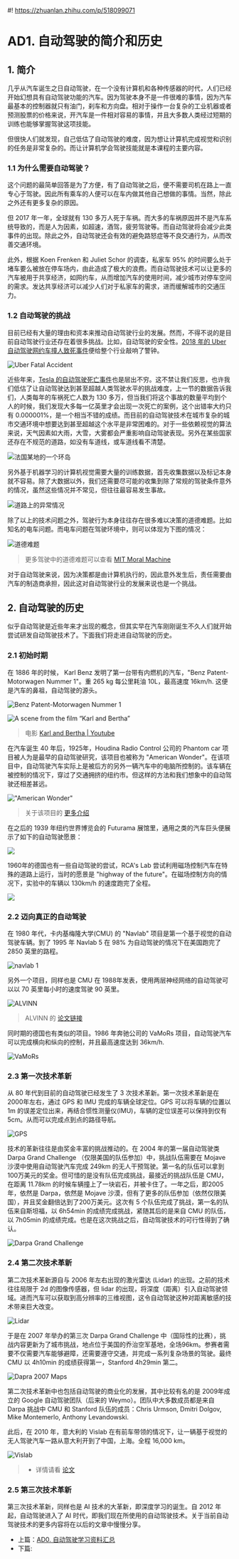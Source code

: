 #! https://zhuanlan.zhihu.com/p/518099071
# AD1. 自动驾驶的简介和历史

## 1. 简介

几乎从汽车诞生之日自动驾驶，在一个没有计算机和各种传感器的时代，人们已经开始幻想具有自动驾驶功能的汽车。因为驾驶本身不是一件很难的事情，因为汽车最基本的控制器就只有油门，刹车和方向盘。相对于操作一台复杂的工业机器或者预测股票的价格来说，开汽车是一件相对容易的事情，并且大多数人类经过短期的训练也能够掌握驾驶这项技能。

但很快人们就发现，自己低估了自动驾驶的难度，因为想让计算机完成视觉和识别的任务是非常复杂的。而让计算机学会驾驶技能就是本课程的主要内容。

### 1.1 为什么需要自动驾驶？

这个问题的最简单回答是为了方便，有了自动驾驶之后，便不需要司机在路上一直专心于驾驶。因此所有乘车的人便可以在车内做其他自己想做的事情。当然，除此之外还有更多复杂的原因。

但 2017 年一年，全球就有 130 多万人死于车祸。而大多的车祸原因并不是汽车系统导致的，而是人为因素，如超速，酒驾，疲劳驾驶等。而自动驾驶将会减少此类事件的出现。除此之外，自动驾驶还会有效的避免路怒症等不良交通行为，从而改善交通环境。

此外，根据 Koen Frenken 和 Juliet Schor 的调查，私家车 95% 的时间要么处于堵车要么被放在停车场内，由此造成了极大的浪费。而自动驾驶技术可以让更多的汽车被用于共享经济，如网约车，从而增加汽车的使用时间，减少城市对停车空间的需求。发达共享经济可以减少人们对于私家车的需求，进而缓解城市的交通压力。

### 1.2 自动驾驶的挑战

目前已经有大量的理由和资本来推动自动驾驶行业的发展。然而，不得不说的是目前自动驾驶行业还存在着很多挑战。比如，自动驾驶的安全性。[2018 年的 Uber自动驾驶网约车撞人致死事件](https://internetofbusiness.com/uber-safety-driver-watching-video-before-fatal-crash-say-police/)便给整个行业敲响了警钟。

![Uber Fatal Accident](./pics/uber_fatal.jpg)

近些年来，[Tesla 的自动驾驶死亡事件](https://www.vox.com/recode/2020/2/26/21154502/tesla-autopilot-fatal-crashes)也是层出不穷。这不禁让我们反思，也许我们低估了让自动驾驶达到甚至超越人类驾驶水平的挑战难度，上一节的数据告诉我们，人类每年的车祸死亡人数为 130 多万，但当我们将这个事故的数量平均到个人的时候，我们发现大多每一亿英里才会出现一次死亡的案例，这个出错率大约只有 0.000001%，是一个相当不错的成绩。而目前的自动驾驶技术在城市复杂的城市交通环境中想要达到甚至超越这个水平是非常困难的。对于一些依赖视觉的算法来说，天气因素如大雨，大雪，大雾都会严重影响自动驾驶表现。另外在某些国家还存在不规范的道路，如没有车道线，或车道线看不清楚。

![法国某地的一个环岛](./pics/maxresdefault.jpg)

另外基于机器学习的计算机视觉需要大量的训练数据，首先收集数据以及标记本身就不容易。除了大数据以外，我们还需要尽可能的收集到除了常规的驾驶条件意外的情况，虽然这些情况并不常见，但往往最容易发生事故。

![道路上的异常情况](./pics/rare.jpg)

除了以上的技术问题之外，驾驶行为本身往往存在很多难以决策的道德难题。比如知名的电车问题。而电车问题在驾驶环境中，则可以体现为下图的情况：

![道德难题](./pics/moral.png)

> 更多驾驶中的道德难题可以查看 [MIT Moral Machine](https://www.moralmachine.net/hl/zh)

对于自动驾驶来说，因为决策都是由计算机执行的，因此意外发生后，责任需要由汽车的制造商承担，因此这对自动驾驶行业的发展来说也是一个挑战。

## 2. 自动驾驶的历史

似乎自动驾驶是近些年来才出现的概念，但其实早在汽车刚刚诞生不久人们就开始尝试研发自动驾驶技术了。下面我们将走进自动驾驶的历史。

### 2.1 初始时期

在 1886 年的时候， Karl Benz 发明了第一台带有内燃机的汽车，"Benz Patent-Motorwagen Nummer 1"。重 265 kg 每公里耗油 10L，最高速度 16km/h. 这便是汽车的鼻祖，自动驾驶的源头。

![Benz Patent-Motorwagen Nummer 1](./pics/benz.jpg)

![A scene from the film “Karl and Bertha”](./pics/bertha-benz-film_700x519.jpg)

> 电影 [Karl and Bertha | Youtube](https://www.youtube.com/watch?v=JyqEz9UkOP8)

在汽车诞生 40 年后，1925年，Houdina Radio Control 公司的 Phantom car 项目被人为是最早的自动驾驶研究，该项目也被称为 "American Wonder"。在该项目中，自动驾驶汽车实际上是被后方的另外一辆汽车中的电脑所控制的。该车辆在被控制的情况下，穿过了交通拥挤的纽约市。但这样的方法和我们想象中的自动驾驶还相差甚远。

!["American Wonder"](./pics/houdina.jpg)

> 关于该项目的 [更多介绍](https://www.discovermagazine.com/technology/the-driverless-car-era-began-more-than-90-years-ago)

在之后的 1939 年纽约世界博览会的 Futurama 展馆里，通用之类的汽车巨头便展示了如下的自动驾驶愿景：

![](./pics/fac.jpg)

1960年的德国也有一些自动驾驶的尝试，RCA's Lab 尝试利用磁场控制汽车在特殊的道路上运行，当时的愿景是 "highway of the future"。在磁场控制方向的情况下，实验中的车辆以 130km/h 的速度跑完了全程。

![](./pics/german.png)

### 2.2 迈向真正的自动驾驶

在 1980 年代，卡内基梅隆大学(CMU) 的 "Navlab" 项目是第一个基于视觉的自动驾驶车辆。到了 1995 年 Navlab 5 在 98% 为自动驾驶的情况下在美国跑完了 2850 英里的路程。

![navlab 1](./pics/navlab.jpg)

另外一个项目，同样也是 CMU 在 1988年发表，使用两层神经网络的自动驾驶可以以 70 英里每小时的速度驾驶 90 英里。

![ALVINN](./pics/ALVINN.png)

> ALVINN 的 [论文链接](https://proceedings.neurips.cc/paper/1988/file/812b4ba287f5ee0bc9d43bbf5bbe87fb-Paper.pdf)

同时期的德国也有类似的项目。1986 年奔驰公司的 VaMoRs 项目，自动驾驶汽车可以完成横向和纵向的控制，并且最高速度达到 36km/h.

![VaMoRs](./pics/VaMoRs.jpg)

### 2.3 第一次技术革新

从 80 年代到目前的自动驾驶已经发生了 3 次技术革新。第一次技术革新是在 2000年左右，通过 GPS 和 IMU 完成的车辆全球定位。GPS 可以将车辆的位置以 1m 的误差定位出来，再结合惯性测量仪(IMU)，车辆的定位误差可以保持到仅有 5cm。从而可以完成点到点的路径导航。

![GPS](./pics/car-track.png)

技术的革新往往是由奖金丰富的挑战推动的。在 2004 年的第一届自动驾驶类 Darpa Grand Challenge （仅限美国的队伍参加）中，挑战队伍需要在 Mojave 沙漠中使用自动驾驶汽车完成 249km 的无人干预驾驶。第一名的队伍可以拿到 100万美元的奖金。但可惜的是没有队伍完成挑战，最接近的挑战队伍是 CMU，在距离 11.78km 的时候车辆撞上了一块岩石，并被卡住了。一年之后，即2005 年，依然是 Darpa，依然是 Mojave 沙漠，但有了更多的队伍参加（依然仅限美国），并且奖金翻倍达到了200万美元。这次有 5 个队伍完成了挑战，第一名的队伍来自斯坦福，以 6h54min 的成绩完成挑战，紧随其后的是来自 CMU 的队伍，以 7h05min 的成绩完成。也是在这次挑战之后，自动驾驶技术的可行性得到了确认。

![Darpa Grand Challenge](./pics/darpa2004.png)

### 2.4 第二次技术革新

第二次技术革新源自与 2006 年左右出现的激光雷达 (Lidar) 的出现。之前的技术往往局限于 2d 的图像传感器，但 lidar 的出现，将深度（距离）引入自动驾驶领域。进而汽车可以获取到高分辨率的三维视图，这令自动驾驶这种对距离敏感的技术带来巨大改变。

![Lidar](pics/lidar.jpeg)

于是在 2007 年举办的第三次 Darpa Grand Challenge 中（国际性的比赛），挑战内容更新为了城市挑战，地点位于美国的乔治空军基地，全场96km。参赛者需要不仅需要汽车能够避障，还需要遵守交通，并完成一系列复杂场景的驾驶。最终 CMU 以 4h10min 的成绩获得第一，Stanford 4h29min 第二。

![Dapra 2007 Maps](./pics/Layout-for-the-DARPA-Urban-Challenge-Final-Event.png)

第二次技术革新中也包括自动驾驶的商业化的发展，其中比较有名的是 2009年成立的 Google 自动驾驶团队（后来的 Weymo）。团队中大多数成员都是来自 Darpa 挑战中 CMU 和 Stanford 队伍的成员：Chris Urmson, Dmitri Dolgov, Mike Montemerlo, Anthony Levandowski.

此后，在 2010 年，意大利的 Vislab 在有前车带领的情况下，让一辆基于视觉的无人驾驶汽车一路从意大利开到了中国，上海。全程 16,000 km。

![Vislab](./pics/vislab2.jpg)

> - 详情请看 [论文](https://www.researchgate.net/publication/229593732_The_VisLab_Intercontinental_Autonomous_Challenge_13000_km_3_months_no_driver)

### 2.5 第三次技术革新

第三次技术革新，同样也是 AI 技术的大革新，即深度学习的诞生。自 2012 年起，自动驾驶进入了 AI 时代，即我们现在所使用的自动驾驶技术。关于当前自动驾驶技术的更多内容将在以后的文章中慢慢分享。

- 上篇：[AD0. 自动驾驶学习资料汇总](https://zhuanlan.zhihu.com/p/517710302)
- 下篇: []()